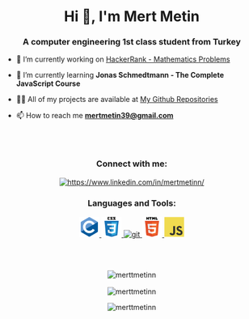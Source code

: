 <h1 align="center">Hi 👋, I'm Mert Metin</h1>
<h3 align="center">A computer engineering 1st class student from Turkey</h3>

- 🔭 I’m currently working on [HackerRank - Mathematics Problems](https://github.com/MerttMetinn/My_C_Projects/tree/main/HackerRank%20Solutions/Mathematics)

- 🌱 I’m currently learning **Jonas Schmedtmann - The Complete JavaScript Course**

- 👨‍💻 All of my projects are available at [My Github Repositories](https://github.com/MerttMetinn?tab=repositories)

- 📫 How to reach me **mertmetin39@gmail.com**

<br/>  

  

<br/>  


<h3 align="center">Connect with me:</h3>
<p align="center">
<a href="https://linkedin.com/in/https://www.linkedin.com/in/mertmetinn/" target="blank"><img align="center" src="https://raw.githubusercontent.com/rahuldkjain/github-profile-readme-generator/master/src/images/icons/Social/linked-in-alt.svg" alt="https://www.linkedin.com/in/mertmetinn/" height="30" width="40" /></a>
</p>

<h3 align="center">Languages and Tools:</h3>
<p align="center"> <a href="https://www.cprogramming.com/" target="_blank" rel="noreferrer"> <img src="https://raw.githubusercontent.com/devicons/devicon/master/icons/c/c-original.svg" alt="c" width="40" height="40"/> </a> <a href="https://www.w3schools.com/css/" target="_blank" rel="noreferrer"> <img src="https://raw.githubusercontent.com/devicons/devicon/master/icons/css3/css3-original-wordmark.svg" alt="css3" width="40" height="40"/> </a> <a href="https://git-scm.com/" target="_blank" rel="noreferrer"> <img src="https://www.vectorlogo.zone/logos/git-scm/git-scm-icon.svg" alt="git" width="40" height="40"/> </a> <a href="https://www.w3.org/html/" target="_blank" rel="noreferrer"> <img src="https://raw.githubusercontent.com/devicons/devicon/master/icons/html5/html5-original-wordmark.svg" alt="html5" width="40" height="40"/> </a> <a href="https://developer.mozilla.org/en-US/docs/Web/JavaScript" target="_blank" rel="noreferrer"> <img src="https://raw.githubusercontent.com/devicons/devicon/master/icons/javascript/javascript-original.svg" alt="javascript" width="40" height="40"/> </a> </p>

<br/>  

  

<br/>  

<div align="center">
<p><img align="center" src="https://github-readme-stats.vercel.app/api/top-langs?username=merttmetinn&show_icons=true&locale=en&layout=compact" alt="merttmetinn" /></p>

<div align="center">
<p><img align="center" src="https://github-readme-streak-stats.herokuapp.com/?user=merttmetinn&" alt="merttmetinn" /></p>

<p align="center"> <img src="https://komarev.com/ghpvc/?username=merttmetinn&label=Profile%20views&color=0e75b6&style=flat" alt="merttmetinn" /> </p>
